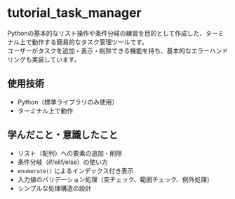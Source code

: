 # tutorial_task_manager

Pythonの基本的なリスト操作や条件分岐の練習を目的として作成した、ターミナル上で動作する簡易的なタスク管理ツールです。  
ユーザーがタスクを追加・表示・削除できる機能を持ち、基本的なエラーハンドリングも実装しています。

## 使用技術
- Python（標準ライブラリのみ使用）
- ターミナル上で動作

## 学んだこと・意識したこと
- リスト（配列）への要素の追加・削除
- 条件分岐（if/elif/else）の使い方
- `enumerate()` によるインデックス付き表示
- 入力値のバリデーション処理（空チェック、範囲チェック、例外処理）
- シンプルな処理構造の設計
